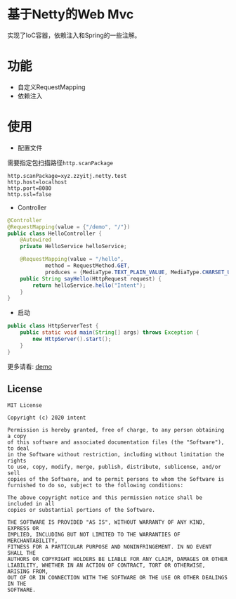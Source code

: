 # 基于Netty的Web Mvc

实现了IoC容器，依赖注入和Spring的一些注解。

# 功能

- 自定义RequestMapping
- 依赖注入

# 使用

- 配置文件

需要指定包扫描路径`http.scanPackage`

```properties
http.scanPackage=xyz.zzyitj.netty.test
http.host=localhost
http.port=8080
http.ssl=false
```

- Controller

```java
@Controller
@RequestMapping(value = {"/demo", "/"})
public class HelloController {
    @Autowired
    private HelloService helloService;

    @RequestMapping(value = "/hello",
            method = RequestMethod.GET,
            produces = {MediaType.TEXT_PLAIN_VALUE, MediaType.CHARSET_UTF8_VALUE})
    public String sayHello(HttpRequest request) {
        return helloService.hello("Intent");
    }
}
```

- 启动
```java
public class HttpServerTest {
    public static void main(String[] args) throws Exception {
        new HttpServer().start();
    }
}
```
更多请看: [demo](./test/src/main/java/xyz/zzyitj/netty/test/HttpServerTest.java)

License
-------

    MIT License
    
    Copyright (c) 2020 intent
    
    Permission is hereby granted, free of charge, to any person obtaining a copy
    of this software and associated documentation files (the "Software"), to deal
    in the Software without restriction, including without limitation the rights
    to use, copy, modify, merge, publish, distribute, sublicense, and/or sell
    copies of the Software, and to permit persons to whom the Software is
    furnished to do so, subject to the following conditions:
    
    The above copyright notice and this permission notice shall be included in all
    copies or substantial portions of the Software.
    
    THE SOFTWARE IS PROVIDED "AS IS", WITHOUT WARRANTY OF ANY KIND, EXPRESS OR
    IMPLIED, INCLUDING BUT NOT LIMITED TO THE WARRANTIES OF MERCHANTABILITY,
    FITNESS FOR A PARTICULAR PURPOSE AND NONINFRINGEMENT. IN NO EVENT SHALL THE
    AUTHORS OR COPYRIGHT HOLDERS BE LIABLE FOR ANY CLAIM, DAMAGES OR OTHER
    LIABILITY, WHETHER IN AN ACTION OF CONTRACT, TORT OR OTHERWISE, ARISING FROM,
    OUT OF OR IN CONNECTION WITH THE SOFTWARE OR THE USE OR OTHER DEALINGS IN THE
    SOFTWARE.
